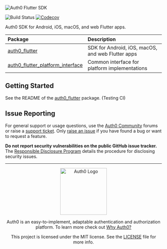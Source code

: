 ![Auth0 Flutter SDK](https://cdn.auth0.com/website/sdks/banners/flutter-banner.png)

![Build Status](https://img.shields.io/github/actions/workflow/status/auth0/auth0-flutter/main.yml?style=flat)
[![Codecov](https://codecov.io/gh/auth0/auth0-flutter/branch/main/graph/badge.svg)](https://codecov.io/gh/auth0/auth0-flutter)

Auth0 SDK for Android, iOS, macOS, and web Flutter apps.

| Package                                                                       | Description                                       |
| :---------------------------------------------------------------------------- | :------------------------------------------------ |
| [auth0_flutter](./auth0_flutter#readme)                                       | SDK for Android, iOS, macOS, and web Flutter apps |
| [auth0_flutter_platform_interface](./auth0_flutter_platform_interface#readme) | Common interface for platform implementations     |

## Getting Started

See the README of the [auth0_flutter](./auth0_flutter#readme) package. (Testing CI)

## Issue Reporting

For general support or usage questions, use the [Auth0 Community](https://community.auth0.com/c/help/6) forums or raise a [support ticket](https://support.auth0.com/). Only [raise an issue](https://github.com/auth0/auth0-flutter/issues) if you have found a bug or want to request a feature.

**Do not report security vulnerabilities on the public GitHub issue tracker.** The [Responsible Disclosure Program](https://auth0.com/responsible-disclosure-policy) details the procedure for disclosing security issues.

---

<p align="center">
  <picture>
    <source media="(prefers-color-scheme: light)" srcset="https://cdn.auth0.com/website/sdks/logos/auth0_light_mode.png" width="150">
    <source media="(prefers-color-scheme: dark)" srcset="https://cdn.auth0.com/website/sdks/logos/auth0_dark_mode.png" width="150">
    <img alt="Auth0 Logo" src="https://cdn.auth0.com/website/sdks/logos/auth0_light_mode.png" width="150">
  </picture>
</p>

<p align="center">Auth0 is an easy-to-implement, adaptable authentication and authorization platform. To learn more check out <a href="https://auth0.com/why-auth0">Why Auth0?</a></p>

<p align="center">This project is licensed under the MIT license. See the <a href="./LICENSE"> LICENSE</a> file for more info.</p>
